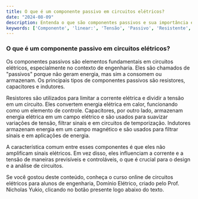 ```yaml
---
title: O que é um componente passivo em circuitos elétricos?
date: "2024-08-09"
description: Entenda o que são componentes passivos e sua importância em circuitos elétricos.
keywords: ['Componente', 'linear:', 'Tensão', 'Passivo', 'Resistente', 'Capacitor', 'Eletrônico']
---
```


### O que é um componente passivo em circuitos elétricos?

Os componentes passivos são elementos fundamentais em circuitos elétricos, especialmente no contexto de engenharia. Eles são chamados de "passivos" porque não geram energia, mas sim a consomem ou armazenam. Os principais tipos de componentes passivos são resistores, capacitores e indutores.

Resistores são utilizados para limitar a corrente elétrica e dividir a tensão em um circuito. Eles convertem energia elétrica em calor, funcionando como um elemento de controle. Capacitores, por outro lado, armazenam energia elétrica em um campo elétrico e são usados para suavizar variações de tensão, filtrar sinais e em circuitos de temporização. Indutores armazenam energia em um campo magnético e são usados para filtrar sinais e em aplicações de energia.

A característica comum entre esses componentes é que eles não amplificam sinais elétricos. Em vez disso, eles influenciam a corrente e a tensão de maneiras previsíveis e controláveis, o que é crucial para o design e a análise de circuitos.

Se você gostou deste conteúdo, conheça o curso online de circuitos elétricos para alunos de engenharia, Domínio Elétrico, criado pelo Prof. Nicholas Yukio, clicando no botão presente logo abaixo do texto.